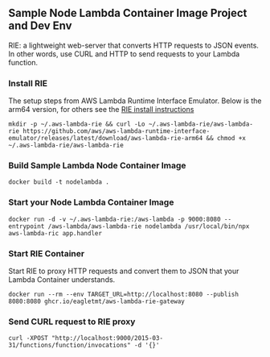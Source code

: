 ## Sample Node Lambda Container Image Project and Dev Env

RIE: a lightweight web-server that converts HTTP requests to JSON events. In other words, use CURL and HTTP to send requests to your Lambda function.

### Install RIE


The setup steps from AWS Lambda Runtime Interface Emulator. Below is the arm64 version, for others see the [RIE install instructions](https://github.com/aws/aws-lambda-runtime-interface-emulator#installing)
```
mkdir -p ~/.aws-lambda-rie && curl -Lo ~/.aws-lambda-rie/aws-lambda-rie https://github.com/aws/aws-lambda-runtime-interface-emulator/releases/latest/download/aws-lambda-rie-arm64 && chmod +x ~/.aws-lambda-rie/aws-lambda-rie
```

### Build Sample Lambda Node Container Image

```
docker build -t nodelambda .
```

### Start your Node Lambda Container Image

```
docker run -d -v ~/.aws-lambda-rie:/aws-lambda -p 9000:8080 --entrypoint /aws-lambda/aws-lambda-rie nodelambda /usr/local/bin/npx aws-lambda-ric app.handler
```

### Start RIE Container

Start RIE to proxy HTTP requests and convert them to JSON that your Lambda Container understands.

```
docker run --rm --env TARGET_URL=http://localhost:8080 --publish 8080:8080 ghcr.io/eagletmt/aws-lambda-rie-gateway
```

### Send CURL request to RIE proxy

```
curl -XPOST "http://localhost:9000/2015-03-31/functions/function/invocations" -d '{}'
```
